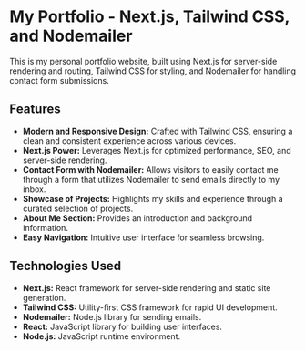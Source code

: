 # My Portfolio - Next.js, Tailwind CSS, and Nodemailer

This is my personal portfolio website, built using Next.js for server-side rendering and routing, Tailwind CSS for styling, and Nodemailer for handling contact form submissions.

## Features

* **Modern and Responsive Design:** Crafted with Tailwind CSS, ensuring a clean and consistent experience across various devices.
* **Next.js Power:** Leverages Next.js for optimized performance, SEO, and server-side rendering.
* **Contact Form with Nodemailer:** Allows visitors to easily contact me through a form that utilizes Nodemailer to send emails directly to my inbox.
* **Showcase of Projects:** Highlights my skills and experience through a curated selection of projects.
* **About Me Section:** Provides an introduction and background information.
* **Easy Navigation:** Intuitive user interface for seamless browsing.

## Technologies Used

* **Next.js:** React framework for server-side rendering and static site generation.
* **Tailwind CSS:** Utility-first CSS framework for rapid UI development.
* **Nodemailer:** Node.js library for sending emails.
* **React:** JavaScript library for building user interfaces.
* **Node.js:** JavaScript runtime environment.
